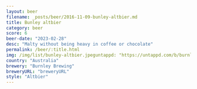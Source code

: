 ```yaml
---
layout: beer
filename: _posts/beer/2016-11-09-bunley-altbier.md
title: Bunley altbier
category: beer
score: 6
beer-date: "2023-02-28"
desc: "Malty without being heavy in coffee or chocolate"
permalink: /beer/:title.html
img: /img/list/bunley-altbier.jpeguntappd: "https://untappd.com/b/burnley-brewing-altbier/4526740"
country: "Australia"
brewery: "Burnley Brewing"
breweryURL: "breweryURL"
style: "Altbier"
---
```

